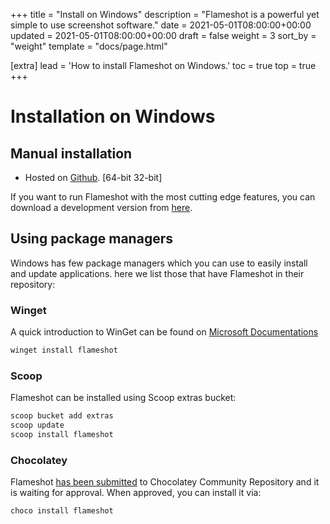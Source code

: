 +++
title = "Install on Windows"
description = "Flameshot is a powerful yet simple to use screenshot software."
date = 2021-05-01T08:00:00+00:00
updated = 2021-05-01T08:00:00+00:00
draft = false
weight = 3
sort_by = "weight"
template = "docs/page.html"

[extra]
lead = 'How to install Flameshot on Windows.'
toc = true
top = true
+++


# Installation on Windows

## Manual installation
- Hosted on [Github](https://github.com/flameshot-org/flameshot/releases). [64-bit 32-bit]

If you want to run Flameshot with the most cutting edge features, you can download a development version from [here](../development-build).


## Using package managers

Windows has few package managers which you can use to easily install and update applications. here we list those that have Flameshot in their repository:

### Winget

A quick introduction to WinGet can be found on [Microsoft Documentations](https://docs.microsoft.com/en-us/windows/package-manager/winget/)

```powershell
winget install flameshot
```

### Scoop

Flameshot can be installed using Scoop extras bucket:

```powershell
scoop bucket add extras
scoop update
scoop install flameshot
```

### Chocolatey

Flameshot [has been submitted](https://github.com/chocolatey-community/chocolatey-package-requests/issues/973) to Chocolatey Community Repository and it is waiting for approval. When approved, you can install it via:

```powershell
choco install flameshot
```
